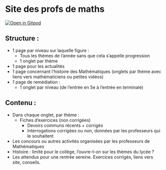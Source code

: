 # Site des profs de maths
[![Open in Gitpod](https://gitpod.io/button/open-in-gitpod.svg)](https://gitpod.io/#https://github.com/NSiteTeam/nsite)

## Structure :
- 1 page par niveau sur laquelle figure :
    - Tous les thèmes de l’année sans que cela s’appelle progression
    - 1 onglet par thème
- 1 page pour les actualités
- 1 page concernant l’histoire des Mathématiques (onglets par thème avec liens vers
mathématiciens ou petites vidéos)
- 1 page de remédiation :
    - 1 onglet par niveau (de l’entrée en 5e à l’entrée en terminale)

## Contenu :
- Dans chaque onglet, par thème :
    - Fiches d’exercices (non corrigées)
        - Devoirs communs récents + corrigés
        - Interrogations corrigées ou non, données par les professeurs qui le souhaitent
- Les concours ou autres activités organisées par les professeurs de Mathématiques
- Histoire : limité pour le collège, l’ouvre-t-on sur les thèmes du lycée ?
- Les attendus pour une rentrée sereine. Exercices corrigés, liens vers site, conseils.
